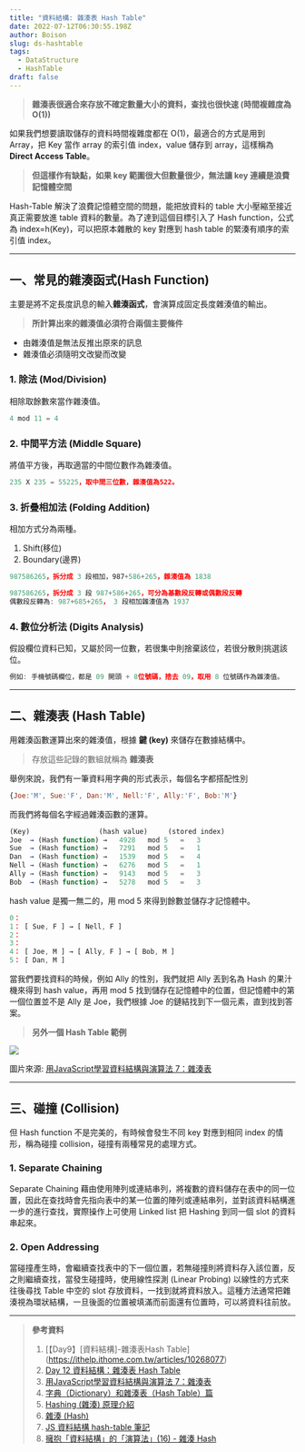 ```yaml
---
title: "資料結構: 雜湊表 Hash Table"
date: 2022-07-12T06:30:55.198Z
author: Boison
slug: ds-hashtable
tags:
  - DataStructure
  - HashTable
draft: false
---
```

> **雜湊表很適合來存放不確定數量大小的資料，查找也很快速 (時間複雜度為 O(1))**

如果我們想要讀取儲存的資料時間複雜度都在 O(1)，最適合的方式是用到 Array，把 Key 當作 array 的索引值 index，value 儲存到 array，這樣稱為 **Direct Access Table**。

> **但這樣作有缺點，如果 key 範圍很大但數量很少，無法讓 key 連續是浪費記憶體空間**

Hash-Table 解決了浪費記憶體空間的問題，能把放資料的 table 大小壓縮至接近真正需要放進 table 資料的數量。為了達到這個目標引入了 Hash function，公式為 index=h(Key)，可以把原本雜散的 key 對應到 hash table 的緊湊有順序的索引值 index。

- - -

## 一、常見的雜湊函式(Hash Function)

主要是將不定長度訊息的輸入**雜湊函式**，會演算成固定長度雜湊值的輸出。

> **所計算出來的雜湊值必須符合兩個主要條件**

* 由雜湊值是無法反推出原來的訊息
* 雜湊值必須隨明文改變而改變

### 1. 除法 (Mod/Division)

相除取餘數來當作雜湊值。

```javascript
4 mod 11 = 4
```

### 2. 中間平方法 (Middle Square)

將值平方後，再取適當的中間位數作為雜湊值。

```javascript
235 X 235 = 55225，取中間三位數，雜湊值為522。
```

### 3. 折疊相加法 (Folding Addition)

相加方式分為兩種。

1. Shift(移位)
2. Boundary(邊界)

```javascript
987586265，拆分成 3 段相加，987+586+265，雜湊值為 1838

987586265，拆分成 3 段 987+586+265，可分為基數段反轉或偶數段反轉
偶數段反轉為: 987+685+265， 3 段相加雜湊值為 1937
```

### 4. 數位分析法 (Digits Analysis)

假設欄位資料已知，又屬於同一位數，若很集中則捨棄該位，若很分散則挑選該位。

```javascript
例如: 手機號碼欄位，都是 09 開頭 + 8位號碼，捨去 09，取用 8 位號碼作為雜湊值。
```

- - -

## 二、雜湊表 (Hash Table)

用雜湊函數運算出來的雜湊值，根據 **鍵 (key)** 來儲存在數據結構中。

> 存放這些記錄的數組就稱為 **雜湊表**

舉例來說，我們有一筆資料用字典的形式表示，每個名字都搭配性別

```javascript
{Joe:'M', Sue:'F', Dan:'M', Nell:'F', Ally:'F', Bob:'M'}
```

而我們將每個名字經過雜湊函數的運算。

```javascript
(Key)                 (hash value)     (stored index)
Joe  → (Hash function) →   4928   mod 5   =   3
Sue  → (Hash function) →   7291   mod 5   =   1
Dan  → (Hash function) →   1539   mod 5   =   4
Nell → (Hash function) →   6276   mod 5   =   1
Ally → (Hash function) →   9143   mod 5   =   3
Bob  → (Hash function) →   5278   mod 5   =   3
```

hash value 是獨一無二的，用 mod 5 來得到餘數並儲存才記憶體中。

```javascript
0： 
1： [ Sue, F ] → [ Nell, F ]
2： 
3： 
4： [ Joe, M ] → [ Ally, F ] → [ Bob, M ]
5： [ Dan, M ]
```

當我們要找資料的時候，例如 Ally 的性別，我們就把 Ally 丟到名為 Hash 的果汁機來得到 hash value，再用 mod 5 找到儲存在記憶體中的位置，但記憶體中的第一個位置並不是 Ally 是 Joe，我們根據 Joe 的鏈結找到下一個元素，直到找到答案。

> **另外一個 Hash Table 範例**

![](https://miro.medium.com/max/1336/0*0xeEq-iJDrVAU0zG.png)

圖片來源: [用JavaScript學習資料結構與演算法 7：雜湊表](https://break0344.medium.com/data-structures-and-algorithms-7-hashtables-c00605cfd5e6)

- - -

## 三、碰撞 (Collision)

但 Hash function 不是完美的，有時候會發生不同 key 對應到相同 index 的情形，稱為碰撞 collision，碰撞有兩種常見的處理方式。

### 1. Separate Chaining

Separate Chaining 藉由使用陣列或連結串列，將複數的資料儲存在表中的同一位置，因此在查找時會先指向表中的某一位置的陣列或連結串列，並對該資料結構進一步的進行查找，實際操作上可使用 Linked list 把 Hashing 到同一個 slot 的資料串起來。

### 2. Open Addressing

當碰撞產生時，會繼續查找表中的下一個位置，若無碰撞則將資料存入該位置，反之則繼續查找，當發生碰撞時，使用線性探測 (Linear Probing) 以線性的方式來往後尋找 Table 中空的 slot 存放資料，一找到就將資料放入。這種方法通常把雜湊視為環狀結構，一旦後面的位置被填滿而前面還有位置時，可以將資料往前放。

- - -

> **參考資料**
>
> 1. [【Day9】\[資料結構]-雜湊表Hash Table](https://ithelp.ithome.com.tw/articles/10268077)
> 2. [Day 12 資料結構：雜湊表 Hash Table](https://ithelp.ithome.com.tw/articles/10273568)
> 3. [用JavaScript學習資料結構與演算法 7：雜湊表](https://break0344.medium.com/data-structures-and-algorithms-7-hashtables-c00605cfd5e6)
> 4. [字典（Dictionary）和雜湊表（Hash Table）篇](https://blog.techbridge.cc/2017/03/10/javascript-data-structure-algorithm-dictionary-hash-table/)
> 5. [Hashing (雜湊) 原理介紹](https://blog.kennycoder.io/2020/02/18/%E8%B3%87%E6%96%99%E7%B5%90%E6%A7%8B%E8%88%87%E6%BC%94%E7%AE%97%E6%B3%95%E7%AD%86%E8%A8%98-Hashing-%E9%9B%9C%E6%B9%8A%E5%8E%9F%E7%90%86%E4%BB%8B%E7%B4%B9/)
> 6. [雜湊 (Hash)](https://ithelp.ithome.com.tw/articles/10208884)
> 7. [JS 資料結構 hash-table 筆記](https://medium.com/@nicehorse06/js-%E8%B3%87%E6%96%99%E7%B5%90%E6%A7%8B-hash-table-9eed0e7b6f46)
> 8. [擁抱「資料結構」的「演算法」(16) - 雜湊 Hash](https://ithelp.ithome.com.tw/articles/10246777)